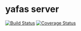 yafas server
===
[![Build Status](https://travis-ci.org/yafas/yafas-server.svg?branch=master)](https://travis-ci.org/yafas/yafas-server)
[![Coverage Status](https://coveralls.io/repos/github/yafas/yafas-server/badge.svg?branch=master)](https://coveralls.io/github/yafas/yafas-server?branch=master)
